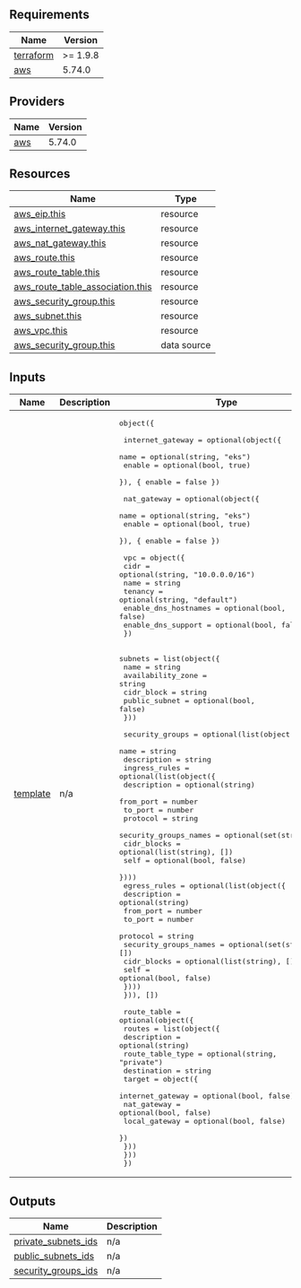 <!-- BEGIN_TF_DOCS -->
## Requirements

| Name | Version |
|------|---------|
| <a name="requirement_terraform"></a> [terraform](#requirement\_terraform) | >= 1.9.8 |
| <a name="requirement_aws"></a> [aws](#requirement\_aws) | 5.74.0 |

## Providers

| Name | Version |
|------|---------|
| <a name="provider_aws"></a> [aws](#provider\_aws) | 5.74.0 |

## Resources

| Name | Type |
|------|------|
| [aws_eip.this](https://registry.terraform.io/providers/hashicorp/aws/5.74.0/docs/resources/eip) | resource |
| [aws_internet_gateway.this](https://registry.terraform.io/providers/hashicorp/aws/5.74.0/docs/resources/internet_gateway) | resource |
| [aws_nat_gateway.this](https://registry.terraform.io/providers/hashicorp/aws/5.74.0/docs/resources/nat_gateway) | resource |
| [aws_route.this](https://registry.terraform.io/providers/hashicorp/aws/5.74.0/docs/resources/route) | resource |
| [aws_route_table.this](https://registry.terraform.io/providers/hashicorp/aws/5.74.0/docs/resources/route_table) | resource |
| [aws_route_table_association.this](https://registry.terraform.io/providers/hashicorp/aws/5.74.0/docs/resources/route_table_association) | resource |
| [aws_security_group.this](https://registry.terraform.io/providers/hashicorp/aws/5.74.0/docs/resources/security_group) | resource |
| [aws_subnet.this](https://registry.terraform.io/providers/hashicorp/aws/5.74.0/docs/resources/subnet) | resource |
| [aws_vpc.this](https://registry.terraform.io/providers/hashicorp/aws/5.74.0/docs/resources/vpc) | resource |
| [aws_security_group.this](https://registry.terraform.io/providers/hashicorp/aws/5.74.0/docs/data-sources/security_group) | data source |

## Inputs

| Name | Description | Type | Default | Required |
|------|-------------|------|---------|:--------:|
| <a name="input_template"></a> [template](#input\_template) | n/a | <pre>object({<br/><br/>    internet_gateway = optional(object({<br/>      name   = optional(string, "eks")<br/>      enable = optional(bool, true)<br/>    }), { enable = false })<br/><br/>    nat_gateway = optional(object({<br/>      name   = optional(string, "eks")<br/>      enable = optional(bool, true)<br/>    }), { enable = false })<br/><br/>    vpc = object({<br/>      cidr                 = optional(string, "10.0.0.0/16")<br/>      name                 = string<br/>      tenancy              = optional(string, "default")<br/>      enable_dns_hostnames = optional(bool, false)<br/>      enable_dns_support   = optional(bool, false)<br/>    })<br/><br/>    subnets = list(object({<br/>      name              = string<br/>      availability_zone = string<br/>      cidr_block        = string<br/>      public_subnet     = optional(bool, false)<br/>    }))<br/><br/>    security_groups = optional(list(object({<br/>      name        = string<br/>      description = string<br/>      ingress_rules = optional(list(object({<br/>        description           = optional(string)<br/>        from_port             = number<br/>        to_port               = number<br/>        protocol              = string<br/>        security_groups_names = optional(set(string), [])<br/>        cidr_blocks           = optional(list(string), [])<br/>        self                  = optional(bool, false)<br/>      })))<br/>      egress_rules = optional(list(object({<br/>        description           = optional(string)<br/>        from_port             = number<br/>        to_port               = number<br/>        protocol              = string<br/>        security_groups_names = optional(set(string), [])<br/>        cidr_blocks           = optional(list(string), [])<br/>        self                  = optional(bool, false)<br/>      })))<br/>    })), [])<br/><br/>    route_table = optional(object({<br/>      routes = list(object({<br/>        description      = optional(string)<br/>        route_table_type = optional(string, "private")<br/>        destination      = string<br/>        target = object({<br/>          internet_gateway = optional(bool, false)<br/>          nat_gateway      = optional(bool, false)<br/>          local_gateway    = optional(bool, false)<br/>        })<br/>      }))<br/>    }))<br/>  })</pre> | n/a | yes |

## Outputs

| Name | Description |
|------|-------------|
| <a name="output_private_subnets_ids"></a> [private\_subnets\_ids](#output\_private\_subnets\_ids) | n/a |
| <a name="output_public_subnets_ids"></a> [public\_subnets\_ids](#output\_public\_subnets\_ids) | n/a |
| <a name="output_security_groups_ids"></a> [security\_groups\_ids](#output\_security\_groups\_ids) | n/a |
<!-- END_TF_DOCS -->